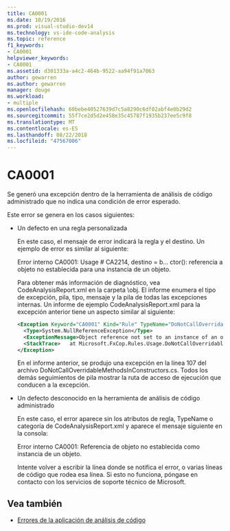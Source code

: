 ```yaml
---
title: CA0001
ms.date: 10/19/2016
ms.prod: visual-studio-dev14
ms.technology: vs-ide-code-analysis
ms.topic: reference
f1_keywords:
- CA0001
helpviewer_keywords:
- CA0001
ms.assetid: d301333a-a4c2-464b-9522-aa94f91a7063
author: gewarren
ms.author: gewarren
manager: douge
ms.workload:
- multiple
ms.openlocfilehash: 60bebe40527639d7c5a8290c6df02abf4e0b29d2
ms.sourcegitcommit: 55f7ce2d5d2e458e35c45787f1935b237ee5c9f8
ms.translationtype: MT
ms.contentlocale: es-ES
ms.lasthandoff: 08/22/2018
ms.locfileid: "47567006"
---
```

# <a name="ca0001"></a>CA0001

Se generó una excepción dentro de la herramienta de análisis de código administrado que no indica una condición de error esperado.

Este error se genera en los casos siguientes:

-   Un defecto en una regla personalizada

     En este caso, el mensaje de error indicará la regla y el destino. Un ejemplo de error es similar al siguiente:

     Error interno CA0001: Usage # CA2214, destino = b... ctor(): referencia a objeto no establecida para una instancia de un objeto.

     Para obtener más información de diagnóstico, vea CodeAnalysisReport.xml en la carpeta \obj. El informe enumera el tipo de excepción, pila, tipo, mensaje y la pila de todas las excepciones internas. Un informe de ejemplo CodeAnalysisReport.xml para la excepción anterior tiene un aspecto similar al siguiente:

     ```xml
     <Exception Keyword="CA0001" Kind="Rule" TypeName="DoNotCallOverridableMethodsInConstructors" Category="Microsoft.Usage" CheckId="CA2214" Target="B..ctor()">
       <Type>System.NullReferenceException</Type>
       <ExceptionMessage>Object reference not set to an instance of an object.</ExceptionMessage>
       <StackTrace>   at Microsoft.FxCop.Rules.Usage.DoNotCallOverridableMethodsInConstructors.CheckCallees(Method method, Boolean isCallVirt) in d:\rules\DoNotCallOverridableMethodsInConstructors.cs:line 107 at Microsoft.FxCop.Rules.Usage.DoNotCallOverridableMethodsInConstructors.CheckCallees(Method method, Boolean isCallVirt) in d:\rules\DoNotCallOverridableMethodsInConstructors.cs:line 128 at Microsoft.FxCop.Rules.Usage.DoNotCallOverridableMethodsInConstructors.Check(Member member) in d:\rules\DoNotCallOverridableMethodsInConstructors.cs:line 58 at Microsoft.FxCop.Engines.Introspection.AnalysisVisitor.CheckMember(Member member, NodeBase target) in d:\Engines\Introspection\AnalysisVisitor.cs:line 743</StackTrace>
     </Exception>
     ```

     En el informe anterior, se produjo una excepción en la línea 107 del archivo DoNotCallOverridableMethodsInConstructors.cs. Todos los demás seguimientos de pila mostrar la ruta de acceso de ejecución que conducen a la excepción.

-   Un defecto desconocido en la herramienta de análisis de código administrado

     En este caso, el error aparece sin los atributos de regla, TypeName o categoría de CodeAnalysisReport.xml y aparece el mensaje siguiente en la consola:

     Error interno CA0001: Referencia de objeto no establecida como instancia de un objeto.

     Intente volver a escribir la línea donde se notifica el error, o varias líneas de código que rodea esa línea. Si esto no funciona, póngase en contacto con los servicios de soporte técnico de Microsoft.

## <a name="see-also"></a>Vea también

- [Errores de la aplicación de análisis de código](../code-quality/code-analysis-application-errors.md)
